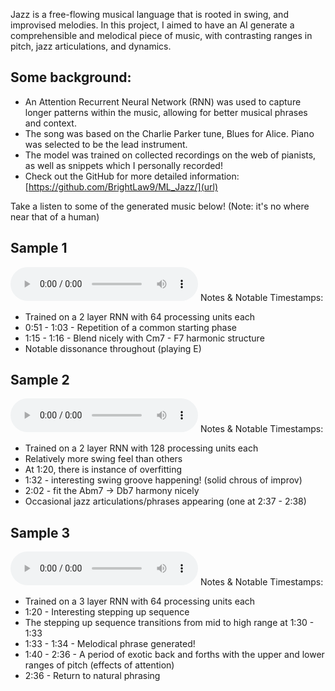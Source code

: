 Jazz is a free-flowing musical language that is rooted in swing, and improvised melodies. In this project, I aimed to have an AI generate a comprehensible and melodical piece of music, with contrasting ranges in pitch, jazz articulations, and dynamics.

## Some background:
- An Attention Recurrent Neural Network (RNN) was used to capture longer patterns within the music, allowing for better musical phrases and context. 
- The song was based on the Charlie Parker tune, Blues for Alice. Piano was selected to be the lead instrument.
- The model was trained on collected recordings on the web of pianists, as well as snippets which I personally recorded!
- Check out the GitHub for more detailed information: [https://github.com/BrightLaw9/ML_Jazz/](url)

Take a listen to some of the generated music below! (Note: it's no where near that of a human)

## Sample 1 
<audio src="Blues_for_Alice_ML_v1.mp3" controls></audio>
Notes & Notable Timestamps: 
- Trained on a 2 layer RNN with 64 processing units each
- 0:51 - 1:03 - Repetition of a common starting phase
- 1:15 - 1:16 - Blend nicely with Cm7 - F7 harmonic structure
- Notable dissonance throughout (playing E)

## Sample 2 
<audio src="Blues_for_Alice_ML_v2_swing.mp3" controls></audio>
Notes & Notable Timestamps: 
- Trained on a 2 layer RNN with 128 processing units each
- Relatively more swing feel than others
- At 1:20, there is instance of overfitting
- 1:32 - interesting swing groove happening! (solid chrous of improv)
- 2:02 - fit the Abm7 -> Db7 harmony nicely
- Occasional jazz articulations/phrases appearing (one at 2:37 - 2:38)

## Sample 3 
<audio src="Blues_for_Alice_ML_v3_color.mp3" controls></audio>
Notes & Notable Timestamps: 
- Trained on a 3 layer RNN with 64 processing units each
- 1:20 - Interesting stepping up sequence
- The stepping up sequence transitions from mid to high range at 1:30 - 1:33
- 1:33 - 1:34 - Melodical phrase generated!
- 1:40 - 2:36 - A period of exotic back and forths with the upper and lower ranges of pitch (effects of attention)
- 2:36 - Return to natural phrasing
